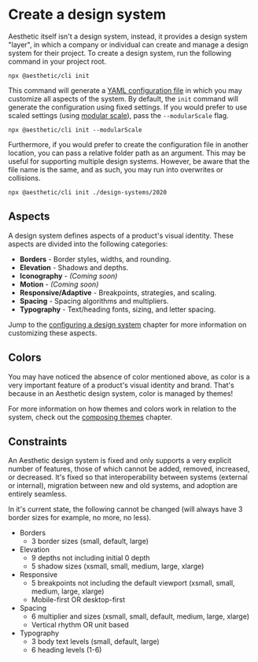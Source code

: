 # Create a design system

Aesthetic itself isn't a design system, instead, it provides a design system "layer", in which a
company or individual can create and manage a design system for their project. To create a design
system, run the following command in your project root.

```
npx @aesthetic/cli init
```

This command will generate a [YAML configuration file](./config-system.md) in which you may
customize all aspects of the system. By default, the `init` command will generate the configuration
using fixed settings. If you would prefer to use scaled settings (using
[modular scale](./config-system.md#scaling-patterns)), pass the `--modularScale` flag.

```
npx @aesthetic/cli init --modularScale
```

Furthermore, if you would prefer to create the configuration file in another location, you can pass
a relative folder path as an argument. This may be useful for supporting multiple design systems.
However, be aware that the file name is the same, and as such, you may run into overwrites or
collisions.

```
npx @aesthetic/cli init ./design-systems/2020
```

## Aspects

A design system defines aspects of a product's visual identity. These aspects are divided into the
following categories:

- **Borders** - Border styles, widths, and rounding.
- **Elevation** - Shadows and depths.
- **Iconography** - _(Coming soon)_
- **Motion** - _(Coming soon)_
- **Responsive/Adaptive** - Breakpoints, strategies, and scaling.
- **Spacing** - Spacing algorithms and multipliers.
- **Typography** - Text/heading fonts, sizing, and letter spacing.

Jump to the [configuring a design system](./config-system.md) chapter for more information on
customizing these aspects.

## Colors

You may have noticed the absence of color mentioned above, as color is a very important feature of a
product's visual identity and brand. That's because in an Aesthetic design system, color is managed
by themes!

For more information on how themes and colors work in relation to the system, check out the
[composing themes](./compose-themes.md) chapter.

## Constraints

An Aesthetic design system is fixed and only supports a very explicit number of features, those of
which cannot be added, removed, increased, or decreased. It's fixed so that interoperability between
systems (external or internal), migration between new and old systems, and adoption are entirely
seamless.

In it's current state, the following cannot be changed (will always have 3 border sizes for example,
no more, no less).

- Borders
  - 3 border sizes (small, default, large)
- Elevation
  - 9 depths not including initial 0 depth
  - 5 shadow sizes (xsmall, small, medium, large, xlarge)
- Responsive
  - 5 breakpoints not including the default viewport (xsmall, small, medium, large, xlarge)
  - Mobile-first OR desktop-first
- Spacing
  - 6 multiplier and sizes (xsmall, small, default, medium, large, xlarge)
  - Vertical rhythm OR unit based
- Typography
  - 3 body text levels (small, default, large)
  - 6 heading levels (1-6)
